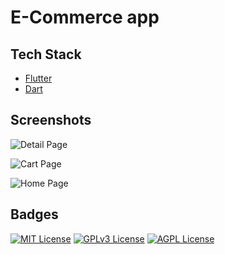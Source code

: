 
# E-Commerce app

## Tech Stack

- [Flutter](https://flutter.dev/)
- [Dart](https://flutter.dev/)

## Screenshots

![Detail Page](https://github.com/Mayank2001-iron/e-commerce-app-flutter/assets/76560885/aa93e82f-0cbf-466b-b088-c61945a83829)


![Cart Page](https://github.com/Mayank2001-iron/e-commerce-app-flutter/assets/76560885/e7b84797-3111-4c99-b00a-033c53c9bd59)


![Home Page](https://github.com/Mayank2001-iron/e-commerce-app-flutter/assets/76560885/b45acbf0-67d1-4499-807b-1c77ed0ff978)

## Badges

[![MIT License](https://img.shields.io/badge/License-MIT-green.svg)](https://choosealicense.com/licenses/mit/)
[![GPLv3 License](https://img.shields.io/badge/License-GPL%20v3-yellow.svg)](https://opensource.org/licenses/)
[![AGPL License](https://img.shields.io/badge/license-AGPL-blue.svg)](http://www.gnu.org/licenses/agpl-3.0)






